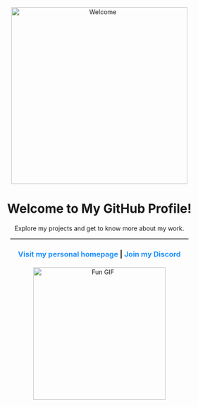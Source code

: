 <div align="center">
    <img src="https://cdn.discordapp.com/attachments/1301978496297336912/1302047265434632322/HK1eq33Qup5O8vX.png?ex=6726b182&is=67256002&hm=007a26341828a181adb78cf69d43d735b54cb6cb32b8bcc22c4d1cf892f89d9d" alt="Welcome" width="400">
    <h1>Welcome to My GitHub Profile!</h1>
    <p>Explore my projects and get to know more about my work.</p>
    <hr style="border: 1px solid #ccc; width: 80%;">
    <h3>
        <a href="https://pwn4love.com/" style="text-decoration: none; color: #1e90ff;">Visit my personal homepage</a> | 
        <a href="https://discord.gg/pwn4love" style="text-decoration: none; color: #1e90ff;">Join my Discord</a>
    </h3>
    <div style="margin-top: 20px;">
        <img src="https://media2.giphy.com/media/v1.Y2lkPTc5MGI3NjExZjh2Ynd1b24xajJrd2k4ejFpbDdmMm92ZHdtbnFicWdyanZid3pteCZlcD12MV9pbnRlcm5hbF9naWZfYnlfaWQmY3Q9Zw/dDwicM3uFUqfC/giphy.webp" alt="Fun GIF" width="300">
    </div>
</div>
